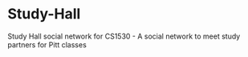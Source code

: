 Study-Hall
==========

Study Hall social network for CS1530 - A social network to meet study partners for Pitt classes